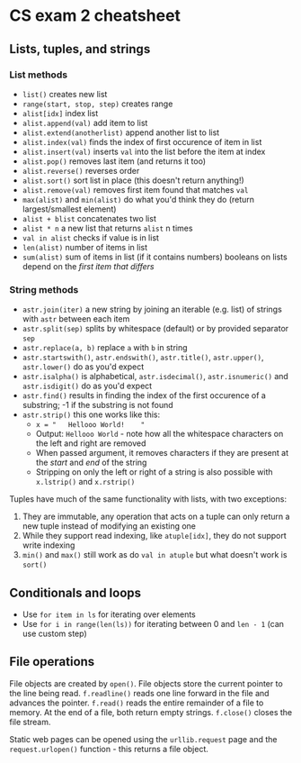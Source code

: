 # CS exam 2 cheatsheet

## Lists, tuples, and strings

### List methods

- `list()` creates new list
- `range(start, stop, step)` creates range
- `alist[idx]` index list
- `alist.append(val)` add item to list
- `alist.extend(anotherlist)` append another list to list
- `alist.index(val)` finds the index of first occurence of item in list
- `alist.insert(val)` inserts `val` into the list before the item at index 
- `alist.pop()` removes last item (and returns it too)
- `alist.reverse()` reverses order
- `alist.sort()` sort list in place (this doesn't return anything!)
- `alist.remove(val)` removes first item found that matches `val`
- `max(alist)` and `min(alist)` do what you'd think they do (return largest/smallest element)
- `alist + blist` concatenates two list
- `alist * n` a new list that returns `alist` n times
- `val in alist` checks if value is in list
- `len(alist)` number of items in list
- `sum(alist)` sum of items in list (if it contains numbers)
booleans on lists depend on the _first item that differs_

### String methods

- `astr.join(iter)` a new string by joining an iterable (e.g. list) of strings with `astr` between each item
- `astr.split(sep)` splits by whitespace (default) or by provided separator `sep`
- `astr.replace(a, b)` replace `a` with `b` in string
- `astr.startswith()`, `astr.endswith()`, `astr.title()`, `astr.upper()`, `astr.lower()` do as you'd expect
- `astr.isalpha()` is alphabetical, `astr.isdecimal()`, `astr.isnumeric()` and `astr.isdigit()` do as you'd expect
- `astr.find()` results in finding the index of the first occurence of a substring; -1 if the substring is not found
- `astr.strip()` this one works like this:
    - `x = "   Hellooo World!    "`
    - Output: `Hellooo World` - note how all the whitespace characters on the left and right are removed
    - When passed argument, it removes characters if they are present at the _start_ and _end_ of the string
    - Stripping on only the left or right of a string is also possible with `x.lstrip()` and `x.rstrip()`

Tuples have much of the same functionality with lists, with two exceptions:
1. They are immutable, any operation that acts on a tuple can only return a new tuple instead of modifying an existing one
2. While they support read indexing, like `atuple[idx]`, they do not support write indexing
3. `min()` and `max()` still work as do `val in atuple` but what doesn't work is `sort()`

## Conditionals and loops

- Use `for item in ls` for iterating over elements
- Use `for i in range(len(ls))` for iterating between 0 and `len - 1` (can use custom step)

## File operations

File objects are created by `open()`. File objects store the current pointer to the line being read. `f.readline()` reads one line forward in the file and advances the pointer. `f.read()` reads the entire remainder of a file to memory. At the end of a file, both return empty strings. `f.close()` closes the file stream.

Static web pages can be opened using the `urllib.request` page and the `request.urlopen()` function - this returns a file object.
